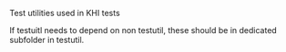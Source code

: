 Test utilities used in KHI tests

If testuitl needs to depend on non testutil, these should be in dedicated subfolder in testutil.
